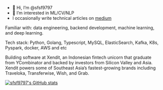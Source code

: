 - 👋 Hi, I’m @sfsf9797
- 👀 I’m interested in ML/CV/NLP
- I occasionally write technical articles on [medium](https://sekfook97.medium.com/)

Familiar with: data engineering, backend development, machine learning, and deep learning.

Tech stack: Python, Golang, Typescript, MySQL, ElasticSearch, Kafka, K8s, Pyspark, docker, AWS and etc

Building software at Xendit, an Indonesian fintech unicorn that graduate from YCombinator and backed by investors from Silicon Valley and Asia. Xendit powers some of Southeast Asia’s fastest-growing brands including Traveloka, Transferwise, Wish, and Grab.

<!---
sfsf9797/sfsf9797 is a ✨ special ✨ repository because its `README.md` (this file) appears on your GitHub profile.
You can click the Preview link to take a look at your changes.
--->
[![sfsf9797's GitHub stats](https://github-readme-stats.vercel.app/api?username=sfsf9797&include_all_commits=true)](https://github.com/sfsf9797/github-readme-stats)
